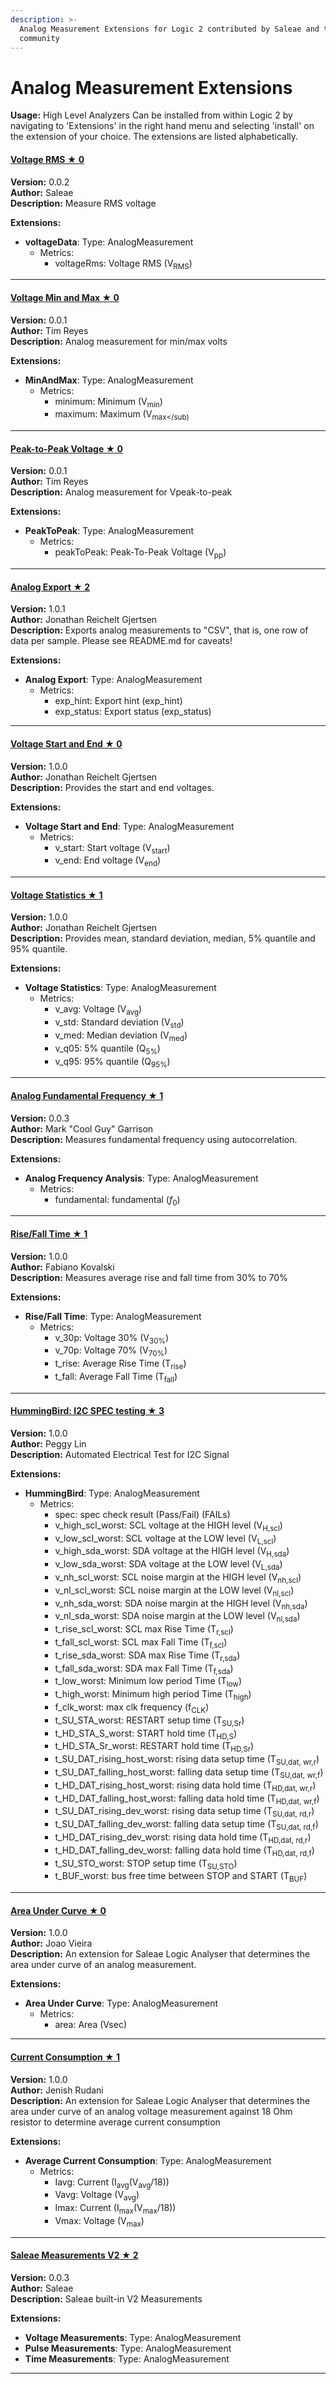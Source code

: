 ```yaml
---
description: >-
  Analog Measurement Extensions for Logic 2 contributed by Saleae and the
  community
---
```


# Analog Measurement Extensions

**Usage:** High Level Analyzers Can be installed from within Logic 2 by navigating to 'Extensions' in the right hand menu and selecting 'install' on the extension of your choice. The extensions are listed alphabetically.

#### [Voltage RMS ★ 0](https://github.com/saleae/voltage-statistics-measurement)

**Version:** 0.0.2\
**Author:** Saleae\
**Description:** Measure RMS voltage

**Extensions:**

* **voltageData**: Type: AnalogMeasurement
  * Metrics:
    * voltageRms: Voltage RMS (V<sub>RMS</sub>)

***

#### [Voltage Min and Max ★ 0](https://github.com/timreyes/voltageMinMax)

**Version:** 0.0.1\
**Author:** Tim Reyes\
**Description:** Analog measurement for min/max volts

**Extensions:**

* **MinAndMax**: Type: AnalogMeasurement
  * Metrics:
    * minimum: Minimum (V<sub>min</sub>)
    * maximum: Maximum (V<sub>max\</sub)</sub>

***

#### [Peak-to-Peak Voltage ★ 0](https://github.com/timreyes/voltagePeakToPeak)

**Version:** 0.0.1\
**Author:** Tim Reyes\
**Description:** Analog measurement for Vpeak-to-peak

**Extensions:**

* **PeakToPeak**: Type: AnalogMeasurement
  * Metrics:
    * peakToPeak: Peak-To-Peak Voltage (V<sub>pp</sub>)

***

#### [Analog Export ★ 2](https://github.com/jonathangjertsen/AnalogExport)

**Version:** 1.0.1\
**Author:** Jonathan Reichelt Gjertsen\
**Description:** Exports analog measurements to "CSV", that is, one row of data per sample. Please see README.md for caveats!

**Extensions:**

* **Analog Export**: Type: AnalogMeasurement
  * Metrics:
    * exp\_hint: Export hint (exp\_hint)
    * exp\_status: Export status (exp\_status)

***

#### [Voltage Start and End ★ 0](https://github.com/jonathangjertsen/VoltageStartAndEnd)

**Version:** 1.0.0\
**Author:** Jonathan Reichelt Gjertsen\
**Description:** Provides the start and end voltages.

**Extensions:**

* **Voltage Start and End**: Type: AnalogMeasurement
  * Metrics:
    * v\_start: Start voltage (V<sub>start</sub>)
    * v\_end: End voltage (V<sub>end</sub>)

***

#### [Voltage Statistics ★ 1](https://github.com/jonathangjertsen/VoltageStatistics)

**Version:** 1.0.0\
**Author:** Jonathan Reichelt Gjertsen\
**Description:** Provides mean, standard deviation, median, 5% quantile and 95% quantile.

**Extensions:**

* **Voltage Statistics**: Type: AnalogMeasurement
  * Metrics:
    * v\_avg: Voltage (V<sub>avg</sub>)
    * v\_std: Standard deviation (V<sub>std</sub>)
    * v\_med: Median deviation (V<sub>med</sub>)
    * v\_q05: 5% quantile (Q<sub>5%</sub>)
    * v\_q95: 95% quantile (Q<sub>95%</sub>)

***

#### [Analog Fundamental Frequency ★ 1](https://github.com/Marcus10110/Analog-Fundamental-Frequency-Measurement)

**Version:** 0.0.3\
**Author:** Mark "Cool Guy" Garrison\
**Description:** Measures fundamental frequency using autocorrelation.

**Extensions:**

* **Analog Frequency Analysis**: Type: AnalogMeasurement
  * Metrics:
    * fundamental: fundamental (_f_<sub>0</sub>)

***

#### [Rise/Fall Time ★ 1](https://github.com/FabianoGK/logic2-rise-fall-time-extension)

**Version:** 1.0.0\
**Author:** Fabiano Kovalski\
**Description:** Measures average rise and fall time from 30% to 70%

**Extensions:**

* **Rise/Fall Time**: Type: AnalogMeasurement
  * Metrics:
    * v\_30p: Voltage 30% (V<sub>30%</sub>)
    * v\_70p: Voltage 70% (V<sub>70%</sub>)
    * t\_rise: Average Rise Time (T<sub>rise</sub>)
    * t\_fall: Average Fall Time (T<sub>fall</sub>)

***

#### [HummingBird: I2C SPEC testing ★ 3](https://github.com/googleinterns/cros-hummingbird)

**Version:** 1.0.0\
**Author:** Peggy Lin\
**Description:** Automated Electrical Test for I2C Signal

**Extensions:**

* **HummingBird**: Type: AnalogMeasurement
  * Metrics:
    * spec: spec check result (Pass/Fail) (FAILs)
    * v\_high\_scl\_worst: SCL voltage at the HIGH level (V<sub>H,scl</sub>)
    * v\_low\_scl\_worst: SCL voltage at the LOW level (V<sub>L,scl</sub>)
    * v\_high\_sda\_worst: SDA voltage at the HIGH level (V<sub>H,sda</sub>)
    * v\_low\_sda\_worst: SDA voltage at the LOW level (V<sub>L,sda</sub>)
    * v\_nh\_scl\_worst: SCL noise margin at the HIGH level (V<sub>nh,scl</sub>)
    * v\_nl\_scl\_worst: SCL noise margin at the LOW level (V<sub>nl,scl</sub>)
    * v\_nh\_sda\_worst: SDA noise margin at the HIGH level (V<sub>nh,sda</sub>)
    * v\_nl\_sda\_worst: SDA noise margin at the LOW level (V<sub>nl,sda</sub>)
    * t\_rise\_scl\_worst: SCL max Rise Time (T<sub>r,scl</sub>)
    * t\_fall\_scl\_worst: SCL max Fall Time (T<sub>f,scl</sub>)
    * t\_rise\_sda\_worst: SDA max Rise Time (T<sub>r,sda</sub>)
    * t\_fall\_sda\_worst: SDA max Fall Time (T<sub>f,sda</sub>)
    * t\_low\_worst: Minimum low period Time (T<sub>low</sub>)
    * t\_high\_worst: Minimum high period Time (T<sub>high</sub>)
    * f\_clk\_worst: max clk frequency (f<sub>CLK</sub>)
    * t\_SU\_STA\_worst: RESTART setup time (T<sub>SU,Sr</sub>)
    * t\_HD\_STA\_S\_worst: START hold time (T<sub>HD,S</sub>)
    * t\_HD\_STA\_Sr\_worst: RESTART hold time (T<sub>HD,Sr</sub>)
    * t\_SU\_DAT\_rising\_host\_worst: rising data setup time (T<sub>SU,dat, wr,r</sub>)
    * t\_SU\_DAT\_falling\_host\_worst: falling data setup time (T<sub>SU,dat, wr,f</sub>)
    * t\_HD\_DAT\_rising\_host\_worst: rising data hold time (T<sub>HD,dat, wr,r</sub>)
    * t\_HD\_DAT\_falling\_host\_worst: falling data hold time (T<sub>HD,dat, wr,f</sub>)
    * t\_SU\_DAT\_rising\_dev\_worst: rising data setup time (T<sub>SU,dat, rd,r</sub>)
    * t\_SU\_DAT\_falling\_dev\_worst: falling data setup time (T<sub>SU,dat, rd,f</sub>)
    * t\_HD\_DAT\_rising\_dev\_worst: rising data hold time (T<sub>HD,dat, rd,r</sub>)
    * t\_HD\_DAT\_falling\_dev\_worst: falling data hold time (T<sub>HD,dat, rd,f</sub>)
    * t\_SU\_STO\_worst: STOP setup time (T<sub>SU,STO</sub>)
    * t\_BUF\_worst: bus free time between STOP and START (T<sub>BUF</sub>)

***

#### [Area Under Curve ★ 0](https://github.com/jvieira88/AreaUnderCurve)

**Version:** 1.0.0\
**Author:** Joao Vieira\
**Description:** An extension for Saleae Logic Analyser that determines the area under curve of an analog measurement.

**Extensions:**

* **Area Under Curve**: Type: AnalogMeasurement
  * Metrics:
    * area: Area (Vsec)

***

#### [Current Consumption ★ 1](https://github.com/jenish-rudani/Current-Consumption-Measurement_Saleae-Logic-Analyzer)

**Version:** 1.0.0\
**Author:** Jenish Rudani\
**Description:** An extension for Saleae Logic Analyser that determines the area under curve of an analog voltage measurement against 18 Ohm resistor to determine average current consumption

**Extensions:**

* **Average Current Consumption**: Type: AnalogMeasurement
  * Metrics:
    * Iavg: Current (I<sub>avg</sub>(V<sub>avg</sub>/18))
    * Vavg: Voltage (V<sub>avg</sub>)
    * Imax: Current (I<sub>max</sub>(V<sub>max</sub>/18))
    * Vmax: Voltage (V<sub>max</sub>)

***

#### [Saleae Measurements V2 ★ 2](https://github.com/saleae/saleae-measurements-v2)

**Version:** 0.0.3\
**Author:** Saleae\
**Description:** Saleae built-in V2 Measurements

**Extensions:**

* **Voltage Measurements**: Type: AnalogMeasurement
* **Pulse Measurements**: Type: AnalogMeasurement
* **Time Measurements**: Type: AnalogMeasurement

***
